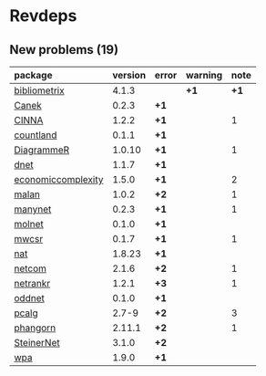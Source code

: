 # Revdeps

## New problems (19)

|package            |version |error  |warning |note   |
|:------------------|:-------|:------|:-------|:------|
|[bibliometrix](problems.md#bibliometrix)|4.1.3   |       |__+1__  |__+1__ |
|[Canek](problems.md#canek)|0.2.3   |__+1__ |        |       |
|[CINNA](problems.md#cinna)|1.2.2   |__+1__ |        |1      |
|[countland](problems.md#countland)|0.1.1   |__+1__ |        |       |
|[DiagrammeR](problems.md#diagrammer)|1.0.10  |__+1__ |        |1      |
|[dnet](problems.md#dnet)|1.1.7   |__+1__ |        |       |
|[economiccomplexity](problems.md#economiccomplexity)|1.5.0   |__+1__ |        |2      |
|[malan](problems.md#malan)|1.0.2   |__+2__ |        |1      |
|[manynet](problems.md#manynet)|0.2.3   |__+1__ |        |1      |
|[molnet](problems.md#molnet)|0.1.0   |__+1__ |        |       |
|[mwcsr](problems.md#mwcsr)|0.1.7   |__+1__ |        |1      |
|[nat](problems.md#nat)|1.8.23  |__+1__ |        |       |
|[netcom](problems.md#netcom)|2.1.6   |__+2__ |        |1      |
|[netrankr](problems.md#netrankr)|1.2.1   |__+3__ |        |1      |
|[oddnet](problems.md#oddnet)|0.1.0   |__+1__ |        |       |
|[pcalg](problems.md#pcalg)|2.7-9   |__+2__ |        |3      |
|[phangorn](problems.md#phangorn)|2.11.1  |__+2__ |        |1      |
|[SteinerNet](problems.md#steinernet)|3.1.0   |__+2__ |        |       |
|[wpa](problems.md#wpa)|1.9.0   |__+1__ |        |       |

